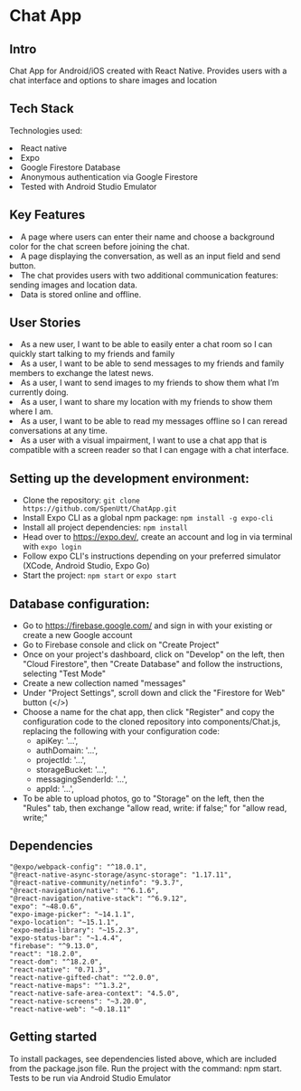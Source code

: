 # Chat App

## Intro

Chat App for Android/iOS created with React Native. Provides users with a chat interface and options to share images and location  

## Tech Stack 
Technologies used: 
<li> React native 
<li> Expo 
<li> Google Firestore Database
<li> Anonymous authentication via Google Firestore
<li> Tested with Android Studio Emulator 

## Key Features

<li> A page where users can enter their name and choose a background color for the chat screen before joining the chat.
<li> A page displaying the conversation, as well as an input field and send button.
<li> The chat provides users with two additional communication features: sending images and location data.
<li> Data is stored online and offline.

## User Stories 

<li> As a new user, I want to be able to easily enter a chat room so I can quickly start talking to my friends and family
<li> As a user, I want to be able to send messages to my friends and family members to exchange the latest news.
<li> As a user, I want to send images to my friends to show them what I’m currently doing.
<li> As a user, I want to share my location with my friends to show them where I am.
<li> As a user, I want to be able to read my messages offline so I can reread conversations at any time.
<li> As a user with a visual impairment, I want to use a chat app that is compatible with a screen reader so that I can engage with a chat interface.

## Setting up the development environment:

- Clone the repository: `git clone https://github.com/SpenUtt/ChatApp.git`
- Install Expo CLI as a global npm package: `npm install -g expo-cli`
- Install all project dependencies: `npm install`
- Head over to https://expo.dev/, create an account and log in via terminal with `expo login`
- Follow expo CLI's instructions depending on your preferred simulator (XCode, Android Studio, Expo Go)
- Start the project: `npm start` or `expo start`

## Database configuration:

- Go to https://firebase.google.com/ and sign in with your existing or create a new Google account
- Go to Firebase console and click on "Create Project"
- Once on your project's dashboard, click on "Develop" on the left, then "Cloud Firestore", then "Create Database" and follow the instructions, selecting "Test Mode"
- Create a new collection named "messages"
- Under "Project Settings", scroll down and click the "Firestore for Web" button (</>)
- Choose a name for the chat app, then click "Register" and copy the configuration code to the cloned repository into components/Chat.js, replacing the following with your configuration code:
  - apiKey: '...',
  - authDomain: '...',
  - projectId: '...',
  - storageBucket: '...',
  - messagingSenderId: '...',
  - appId: '...',
- To be able to upload photos, go to "Storage" on the left, then the "Rules" tab, then exchange "allow read, write: if false;" for "allow read, write;"

## Dependencies

    "@expo/webpack-config": "^18.0.1",
    "@react-native-async-storage/async-storage": "1.17.11",
    "@react-native-community/netinfo": "9.3.7",
    "@react-navigation/native": "^6.1.6",
    "@react-navigation/native-stack": "^6.9.12",
    "expo": "~48.0.6",
    "expo-image-picker": "~14.1.1",
    "expo-location": "~15.1.1",
    "expo-media-library": "~15.2.3",
    "expo-status-bar": "~1.4.4",
    "firebase": "^9.13.0",
    "react": "18.2.0",
    "react-dom": "^18.2.0",
    "react-native": "0.71.3",
    "react-native-gifted-chat": "^2.0.0",
    "react-native-maps": "^1.3.2",
    "react-native-safe-area-context": "4.5.0",
    "react-native-screens": "~3.20.0",
    "react-native-web": "~0.18.11"

## Getting started 

<p> To install packages, see dependencies listed above, which are included from the package.json file. Run the project with the command: npm start. Tests to be run via Android Studio Emulator 
